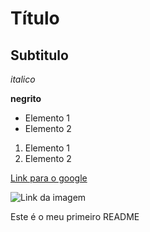# Título


## Subtitulo

*italico*

**negrito**

- Elemento 1
- Elemento 2

1) Elemento 1
2) Elemento 2

[Link para o google](https://www.google.com)

![Link da imagem](https://www.git-scm.com/images/branching-illustration@2x.png)



Este é o meu primeiro README